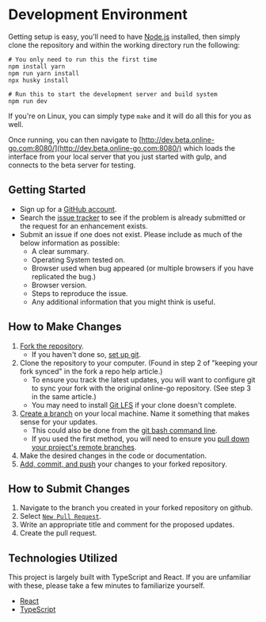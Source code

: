 # Development Environment

Getting setup is easy, you'll need to have [Node.js](https://nodejs.org/) installed,
then simply clone the repository and within the working directory run the following:

```
# You only need to run this the first time
npm install yarn
npm run yarn install
npx husky install

# Run this to start the development server and build system
npm run dev
```

If you're on Linux, you can simply type `make` and it will do all this for you as well.

Once running, you can then navigate to [http://dev.beta.online-go.com:8080/](http://dev.beta.online-go.com:8080/)
which loads the interface from your local server that you just started with gulp, and
connects to the beta server for testing.

## Getting Started

-   Sign up for a [GitHub account](https://github.com/signup/free).
-   Search the [issue tracker](https://github.com/online-go/online-go.com/issues) to see if the problem is already submitted or the request for an enhancement exists.
-   Submit an issue if one does not exist. Please include as much of the below information as possible:
    -   A clear summary.
    -   Operating System tested on.
    -   Browser used when bug appeared (or multiple browsers if you have replicated the bug.)
    -   Browser version.
    -   Steps to reproduce the issue.
    -   Any additional information that you might think is useful.

## How to Make Changes

1. [Fork the repository](https://help.github.com/articles/fork-a-repo/).
    - If you haven't done so, [set up git](https://help.github.com/articles/set-up-git/).
2. Clone the repository to your computer. (Found in step 2 of "keeping your fork synced" in the fork a repo help article.)
    - To ensure you track the latest updates, you will want to configure git to sync your fork with the original online-go repository. (See step 3 in the same article.)
    - You may need to install [Git LFS](https://git-lfs.github.com/) if your clone doesn't complete.
3. [Create a branch](https://help.github.com/articles/creating-and-deleting-branches-within-your-repository/) on your local machine. Name it something that makes sense for your updates.
    - This could also be done from the [git bash command line](https://github.com/Kunena/Kunena-Forum/wiki/Create-a-new-branch-with-git-and-manage-branches).
    - If you used the first method, you will need to ensure you [pull down your project's remote branches](https://stackify.com/git-checkout-remote-branch/).
4. Make the desired changes in the code or documentation.
5. [Add, commit, and push](https://help.github.com/articles/adding-a-file-to-a-repository-using-the-command-line/) your changes to your forked repository.

## How to Submit Changes

1. Navigate to the branch you created in your forked repository on github.
2. Select [`New Pull Request`](https://help.github.com/articles/creating-a-pull-request/).
3. Write an appropriate title and comment for the proposed updates.
4. Create the pull request.

## Technologies Utilized

This project is largely built with TypeScript and React. If you are unfamiliar with these, please take a few minutes to familiarize yourself.

-   [React](https://reactjs.org/)
-   [TypeScript](https://www.typescriptlang.org/)

